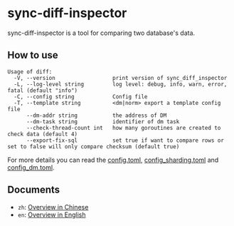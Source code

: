 # sync-diff-inspector

sync-diff-inspector is a tool for comparing two database's data.

## How to use

```shell
Usage of diff:
  -V, --version                  print version of sync_diff_inspector
  -L, --log-level string         log level: debug, info, warn, error, fatal (default "info")
  -C, --config string            Config file
  -T, --template string          <dm|norm> export a template config file
      --dm-addr string           the address of DM
      --dm-task string           identifier of dm task
      --check-thread-count int   how many goroutines are created to check data (default 4)
      --export-fix-sql           set true if want to compare rows or set to false will only compare checksum (default true)
```

For more details you can read the [config.toml](./config/config.toml), [config_sharding.toml](./config/config_sharding.toml) and [config_dm.toml](./config/config_dm.toml).

## Documents
- `zh`: [Overview in Chinese](https://docs.pingcap.com/zh/tidb/stable/sync-diff-inspector-overview)
- `en`: [Overview in English](https://docs.pingcap.com/tidb/stable/sync-diff-inspector-overview)
